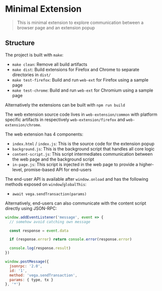 # Minimal Extension

> This is minimal extension to explore communication between a browser page and
> an extension popup

## Structure

The project is built with `make`:

  - `make clean`: Remove all build artifacts
  - `make dist`: Build extensions for Firefox and Chrome to separate directories
     in `dist/`
  - `make test-firefox`: Build and run `web-ext` for Firefox using a sample page
  - `make test-chrome`: Build and run `web-ext` for Chromium  using a sample page

Alternatively the extensions can be built with `npm run build`

The web extension source code lives in `web-extension/common` with platform
specific artifacts in respectively `web-extension/firefox` and `web-extension/chrome`.

The web extension has 4 components:

- `index.html` / `index.js`: This is the source code for the extension popup
- `background.js`: This is the background script that handles all core logic
- `content-script.js`: This script intermediates communication between the web
   page and the background script
- `in-page.js`: This script is injected in the web page to provide a
   higher-level, promise-based API for end-users

The end-user API is available after `window.onload` and has the following
methods exposed on `window`/`globalThis`:

- `await vega.sendTransaction(params)`

Alternatively, end-users can also communicate with the content script directly
using JSON-RPC:

```js
window.addEventListener('message', event => {
  // somehow avoid catching own message

  const response = event.data

  if (response.error) return console.error(response.error)

  console.log(response.result)
})

window.postMessage({
  jsonrpc: '2.0',
  id: '1',
  method: 'vega.sendTransaction',
  params: { type, tx }
}, '*')
```
